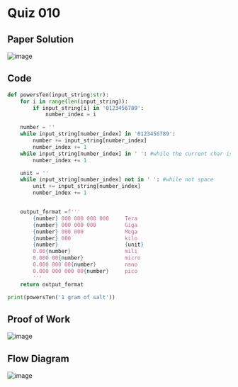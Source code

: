# Quiz 010

## Paper Solution
![image](https://github.com/user-attachments/assets/291457ab-aaa1-4ee3-b690-97441c59d9c5)

## Code
```.py
def powersTen(input_string:str):
    for i in range(len(input_string)):
        if input_string[i] in '0123456789':
            number_index = i

    number = ''
    while input_string[number_index] in '0123456789':
        number += input_string[number_index]
        number_index += 1
    while input_string[number_index] in ' ': #while the current char is space
        number_index += 1

    unit = ''
    while input_string[number_index] not in ' ': #while not space
        unit += input_string[number_index]
        number_index += 1


    output_format =f'''
        {number} 000 000 000 000     Tera
        {number} 000 000 000         Giga
        {number} 000 000             Mega
        {number} 000                 kilo
        {number}                     {unit}
        0.00{number}                 mili
        0.000 00{number}             micro
        0.000 000 00{number}         nano
        0.000 000 000 00{number}     pico
        '''
    return output_format

print(powersTen('1 gram of salt'))
```
## Proof of Work
![image](https://github.com/user-attachments/assets/016a36da-e56c-4d2d-91fd-3c705f59530e)

## Flow Diagram
![image](https://github.com/user-attachments/assets/09cce614-33df-4b10-a9e6-05291df61cd5)

